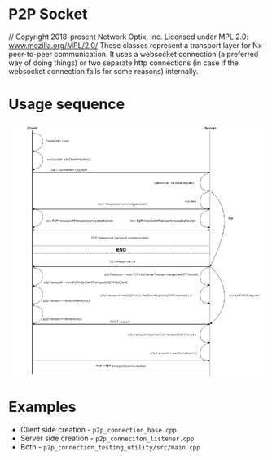 # P2P Socket

// Copyright 2018-present Network Optix, Inc. Licensed under MPL 2.0: www.mozilla.org/MPL/2.0/
These classes represent a transport layer for Nx peer-to-peer communication. It uses a websocket
connection (a preferred way of doing things) or two separate http connections (in case if the
websocket connection fails for some reasons) internally.

# Usage sequence
<img src="doc/p2p_sequence.png"></img>

# Examples
* Client side creation - `p2p_connection_base.cpp`
* Server side creation - `p2p_conneciton_listener.cpp`
* Both - `p2p_connection_testing_utility/src/main.cpp`
